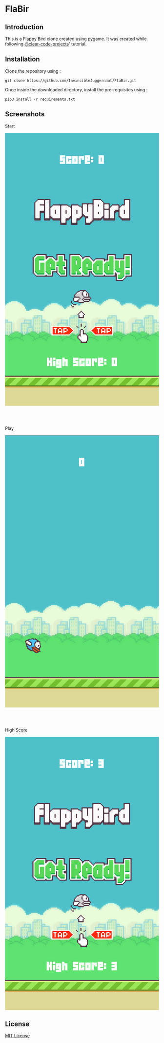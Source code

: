 # FlaBir

<h2> Introduction </h2>

<p> This is a Flappy Bird clone created using pygame. It was created while following <a href="https://github.com/clear-code-projects">@clear-code-projects</a>' tutorial.
</p>  
  
<h2>Installation</h2>

<p> Clone the repository using :
  
  ```
  git clone https://github.com/InvincibleJuggernaut/FlaBir.git
  ```

  </p>
  <p> Once inside the downloaded directory, install the pre-requisites using :
  
  ```
  pip3 install -r requirements.txt
  ```
  </p>
 
 <h2>Screenshots</h2>
 
<p>Start</p>
 <p align="center">
 <img src="Assets/snaps/Start.png">
  </p>
  <br>
  <br>

<p>Play</p>
 <p align="center">
 <img src="Assets/snaps/Play.png">
  </p>
  <br>
  <br>
<p>High Score</p>
  <p align="center">
 <img src="Assets/snaps/HighScore.png">
  </p>

<h2>License</h2>
<a href="LICENSE">MIT License</a>
